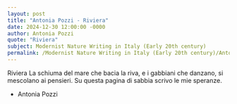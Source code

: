 ```yaml
---
layout: post
title: "Antonia Pozzi - Riviera"
date: 2024-12-30 12:00:00 -0000
author: Antonia Pozzi
quote: "Riviera"
subject: Modernist Nature Writing in Italy (Early 20th century)
permalink: /Modernist Nature Writing in Italy (Early 20th century)/Antonia Pozzi/Antonia Pozzi - Riviera
---
```


Riviera
La schiuma del mare
che bacia la riva,
e i gabbiani che danzano,
si mescolano ai pensieri.
Su questa pagina di sabbia
scrivo le mie speranze.


- Antonia Pozzi
